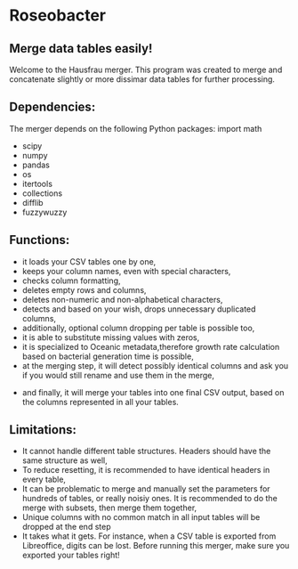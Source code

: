 # Roseobacter
## Merge data tables easily!
Welcome to the Hausfrau merger. This program was created to merge and concatenate slightly or more dissimar data tables for further processing.

## Dependencies:
The merger depends on the following Python packages:
import math
* scipy
* numpy
* pandas
* os
* itertools
* collections
* difflib
* fuzzywuzzy 
## Functions:
* it loads your CSV tables one by one,
* keeps your column names, even with special characters,
* checks column formatting,
* deletes empty rows and columns,
* deletes non-numeric and non-alphabetical characters,
* detects and based on your wish, drops unnecessary duplicated columns,
* additionally, optional column dropping per table is possible too,
* it is able to substitute missing values with zeros,
* it is specialized to Oceanic metadata,therefore growth rate calculation based on bacterial generation time is possible,
* at the merging step, it will detect possibly identical columns and ask you if you would still rename and use them in the merge,
- and finally, it will merge your tables into one final CSV output, based on the columns represented in all your tables.
## Limitations:
 * It cannot handle different table structures. Headers should have the same structure as well,
 * To reduce resetting, it is recommended to have identical headers in every table,
 * It can be problematic to merge and manually set the parameters for hundreds of tables, or really noisiy ones. It is recommended to do the merge with subsets, then merge them together,
 * Unique columns with no common match in all input tables will be dropped at the end step
 * It takes what it gets. For instance, when a CSV table is exported from Libreoffice, digits can be lost. Before running this merger, make sure you exported your tables right!
